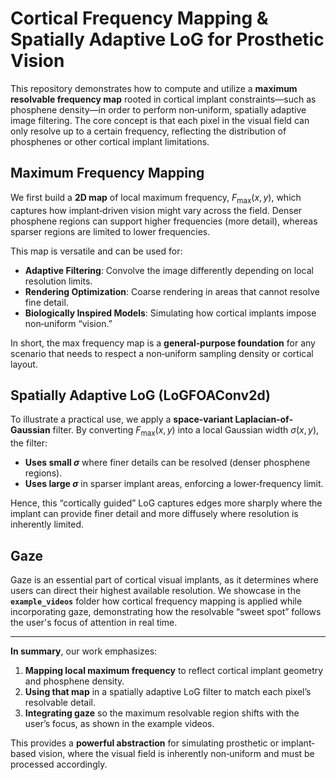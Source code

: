 # Cortical Frequency Mapping & Spatially Adaptive LoG for Prosthetic Vision

This repository demonstrates how to compute and utilize a **maximum resolvable frequency map** rooted in cortical implant constraints—such as phosphene density—in order to perform non‐uniform, spatially adaptive image filtering. The core concept is that each pixel in the visual field can only resolve up to a certain frequency, reflecting the distribution of phosphenes or other cortical implant limitations.

## Maximum Frequency Mapping

We first build a **2D map** of local maximum frequency, $F_{\mathrm{max}}(x,y)$, which captures how implant‐driven vision might vary across the field. Denser phosphene regions can support higher frequencies (more detail), whereas sparser regions are limited to lower frequencies. 

This map is versatile and can be used for:
- **Adaptive Filtering**: Convolve the image differently depending on local resolution limits.
- **Rendering Optimization**: Coarse rendering in areas that cannot resolve fine detail.
- **Biologically Inspired Models**: Simulating how cortical implants impose non‐uniform “vision.”

In short, the max frequency map is a **general‐purpose foundation** for any scenario that needs to respect a non‐uniform sampling density or cortical layout.

## Spatially Adaptive LoG (LoGFOAConv2d)

To illustrate a practical use, we apply a **space‐variant Laplacian‐of‐Gaussian** filter. By converting $F_{\mathrm{max}}(x,y)$ into a local Gaussian width $\sigma(x,y)$, the filter:
- **Uses small $\sigma$** where finer details can be resolved (denser phosphene regions).
- **Uses large $\sigma$** in sparser implant areas, enforcing a lower‐frequency limit.

Hence, this “cortically guided” LoG captures edges more sharply where the implant can provide finer detail and more diffusely where resolution is inherently limited.

## Gaze

Gaze is an essential part of cortical visual implants, as it determines where users can direct their highest available resolution. We showcase in the **`example_videos`** folder how cortical frequency mapping is applied while incorporating gaze, demonstrating how the resolvable “sweet spot” follows the user's focus of attention in real time.

---

**In summary**, our work emphasizes:
1. **Mapping local maximum frequency** to reflect cortical implant geometry and phosphene density.
2. **Using that map** in a spatially adaptive LoG filter to match each pixel’s resolvable detail.
3. **Integrating gaze** so the maximum resolvable region shifts with the user’s focus, as shown in the example videos.

This provides a **powerful abstraction** for simulating prosthetic or implant‐based vision, where the visual field is inherently non‐uniform and must be processed accordingly.

